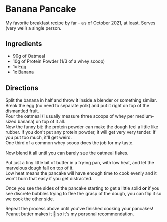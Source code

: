 # Banana Pancake
My favorite breakfast recipe by far - as of October 2021, at least. Serves (very well) a single person.

## Ingredients
- 90g of Oatmeal
- 10g of Protein Powder (1/3 of a whey scoop)
- 1x Egg
- 1x Banana 

## Directions
Split the banana in half and throw it inside a blender or something similar.<br>
Break the egg (no need to separate yolk) and put it right on top of the dismantled fruit.<br>
Pour the oatmeal (I usually measure three scoops of whey per medium-sized banana) on top of it all. <br>
Now the funny bit: the protein powder can make the dough feel a little like rubber. If you don't put any protein powder, it will get very very tender. If you put too much, it'll get weird.<br>
One third of a common whey scoop does the job for my taste.

Now blend it all until you can barely see the oatmeal flakes.

Put just a tiny little bit of butter in a frying pan, with low heat, and let the marvelous dough fall on top of it.<br>
Low heat means the pancake will have enough time to cook evenly and it won't burn that easy if you get distracted.<br>

Once you see the sides of the pancake starting to get a little solid **or** if you see discrete bubbles trying to flee the grasp of the dough, you can flip it so we cook the other side. <br>

Repeat the process above until you've finished cooking your pancakes! Peanut butter makes it 🤌 so it's my personal recommendation.
